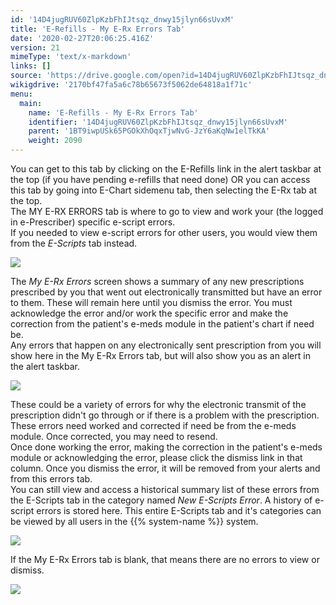 ```yaml
---
id: '14D4jugRUV60ZlpKzbFhIJtsqz_dnwy15jlyn66sUvxM'
title: 'E-Refills - My E-Rx Errors Tab'
date: '2020-02-27T20:06:25.416Z'
version: 21
mimeType: 'text/x-markdown'
links: []
source: 'https://drive.google.com/open?id=14D4jugRUV60ZlpKzbFhIJtsqz_dnwy15jlyn66sUvxM'
wikigdrive: '2170bf47fa5a6c78b65673f5062de64818a1f71c'
menu:
  main:
    name: 'E-Refills - My E-Rx Errors Tab'
    identifier: '14D4jugRUV60ZlpKzbFhIJtsqz_dnwy15jlyn66sUvxM'
    parent: '1BT9iwpUSk65PGOkXhOqxTjwNvG-JzY6aKqNw1elTkKA'
    weight: 2090
---
```

You can get to this tab by clicking on the E-Refills link in the alert taskbar at the top (if you have pending e-refills that need done) OR you can access this tab by going into E-Chart sidemenu tab, then selecting the E-Rx tab at the top.  
The MY E-RX ERRORS tab is where to go to view and work your (the logged in e-Prescriber) specific e-script errors.  
If you needed to view e-script errors for other users, you would view them from the *E-Scripts* tab instead.
  
![](../e-refills-my-e-rx-errors-tab.assets/b3f494e83282cb54f8f7a61cab0c688c.png)  

The *My E-Rx Errors* screen shows a summary of any new prescriptions prescribed by you that went out electronically transmitted but have an error to them. These will remain here until you dismiss the error. You must acknowledge the error and/or work the specific error and make the correction from the patient's e-meds module in the patient's chart if need be.  
Any errors that happen on any electronically sent prescription from you will show here in the My E-Rx Errors tab, but will also show you as an alert in the alert taskbar.
  
![](../e-refills-my-e-rx-errors-tab.assets/b3f494e83282cb54f8f7a61cab0c688c.png)  

These could be a variety of errors for why the electronic transmit of the prescription didn't go through or if there is a problem with the prescription. These errors need worked and corrected if need be from the e-meds module. Once corrected, you may need to resend.  
Once done working the error, making the correction in the patient's e-meds module or acknowledging the error, please click the dismiss link in that column. Once you dismiss the error, it will be removed from your alerts and from this errors tab.  
You can still view and access a historical summary list of these errors from the E-Scripts tab in the category named *New E-Scripts Error*. A history of e-script errors is stored here. This entire E-Scripts tab and it's categories can be viewed by all users in the {{% system-name %}} system.
  
![](../e-refills-my-e-rx-errors-tab.assets/69f12df285cb1cd7a90e7df1d700d816.png)  

If the My E-Rx Errors tab is blank, that means there are no errors to view or dismiss.
  
![](../e-refills-my-e-rx-errors-tab.assets/309ef008d0cf5a64cd85d795feca7f87.png)  

